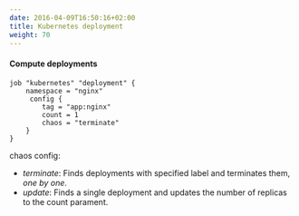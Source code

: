 ```yaml
---
date: 2016-04-09T16:50:16+02:00
title: Kubernetes deployment
weight: 70
---
```


#### Compute deployments

```HCL
job "kubernetes" "deployment" {
    namespace = "nginx"
     config {
        tag = "app:nginx"
        count = 1
        chaos = "terminate"
    }
}
```
chaos config:
* *terminate*: Finds deployments with specified label and terminates them, *one by one*.
* *update*: Finds a single deployment and updates the number of replicas to the count parament.
